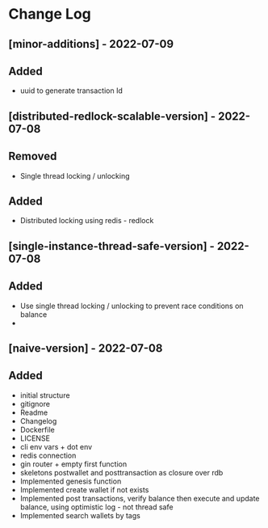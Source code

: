 # Change Log
## [minor-additions] - 2022-07-09
## Added
- uuid to generate transaction Id
## [distributed-redlock-scalable-version] - 2022-07-08
## Removed
- Single thread locking / unlocking
## Added
- Distributed locking using redis - redlock

## [single-instance-thread-safe-version] - 2022-07-08
## Added
- Use single thread locking / unlocking to prevent race conditions on balance
- 
## [naive-version] - 2022-07-08
## Added
- initial structure
- gitignore
- Readme
- Changelog
- Dockerfile
- LICENSE
- cli env vars + dot env
- redis connection
- gin router + empty first function
- skeletons postwallet and posttransaction as closure over rdb
- Implemented genesis function
- Implemented create wallet if not exists
- Implemented post transactions, verify balance then execute and update balance, using optimistic log  - not thread safe
- Implemented search wallets by tags